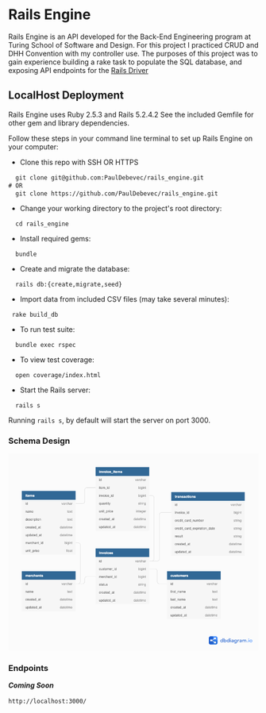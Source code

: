 # Rails Engine

Rails Engine is an API developed for the Back-End Engineering program at Turing School of Software and Design. For this project I practiced CRUD and DHH Convention with my controller use. The purposes of this project was to gain experience building a rake task to populate the SQL database, and exposing API endpoints for the [Rails Driver](https://www.google.com)

## LocalHost Deployment

Rails Engine uses Ruby 2.5.3 and Rails 5.2.4.2 See the included Gemfile for other gem and library dependencies.

Follow these steps in your command line terminal to set up Rails Engine on your computer:

 - Clone this repo with SSH OR HTTPS 
```
  git clone git@github.com:PaulDebevec/rails_engine.git
# OR
  git clone https://github.com/PaulDebevec/rails_engine.git
```
 - Change your working directory to the project's root directory:
```
  cd rails_engine
```
 - Install required gems:
```
  bundle
```
 - Create and migrate the database:
```
  rails db:{create,migrate,seed}
```
 - Import data from included CSV files (may take several minutes):
 ```
  rake build_db
```
 - To run test suite:
```
  bundle exec rspec
```
 - To view test coverage:
```
  open coverage/index.html
```
 - Start the Rails server: 
```
  rails s
```

Running `rails s`, by default will start the server on port 3000. 

### Schema Design

![](app/assets/images/rails_engine.png)


### Endpoints
***Coming Soon***

`http://localhost:3000/`

